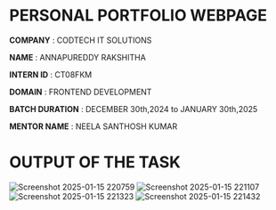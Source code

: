 # PERSONAL PORTFOLIO WEBPAGE

**COMPANY** : CODTECH IT SOLUTIONS 

**NAME** : ANNAPUREDDY RAKSHITHA

**INTERN ID** : CT08FKM

**DOMAIN** : FRONTEND DEVELOPMENT

**BATCH DURATION** : DECEMBER 30th,2024 to JANUARY 30th,2025

**MENTOR NAME** : NEELA SANTHOSH KUMAR 

# OUTPUT OF THE TASK 
![Screenshot 2025-01-15 220759](https://github.com/user-attachments/assets/3cfc79cf-4fe5-4966-b447-f3b6e686bfee)
![Screenshot 2025-01-15 221107](https://github.com/user-attachments/assets/5af94ea5-ce56-4144-872b-ac8d8def7910)
![Screenshot 2025-01-15 221323](https://github.com/user-attachments/assets/74fdb8f4-9875-4a3d-b969-5001ea16b75c)
![Screenshot 2025-01-15 221432](https://github.com/user-attachments/assets/a1eb5275-0338-4537-8024-4c11e8d31a1d)


